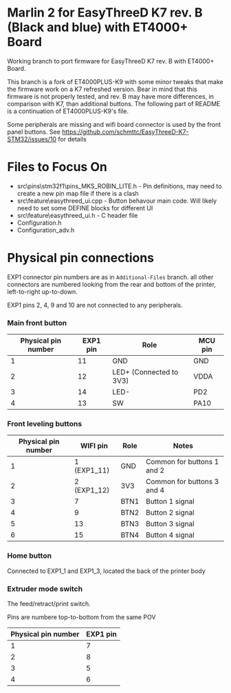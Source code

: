 # Marlin 2 for EasyThreeD K7 rev. B (Black and blue) with ET4000+ Board
Working branch to port firmware for EasyThreeD K7 rev. B with ET4000+ Board. 

This branch is a fork of ET4000PLUS-K9 with some minor tweaks that make the firmware work on a K7 refreshed version. Bear in mind that this firmware is not properly tested, and rev. B may have more differences, in comparison with K7, than additional buttons. The following part of README is a continuation of ET4000PLUS-K9's file.

Some peripherals are missing and wifi board connector is used by the front panel buttons. 
See https://github.com/schmttc/EasyThreeD-K7-STM32/issues/10 for details

# Files to Focus On
- src\pins\stm32f1\pins_MKS_ROBIN_LITE.h - Pin definitions, may need to create a new pin map file if there is a clash
- src\feature\easythreed_ui.cpp - Button behavour main code. Will likely need to set some DEFINE blocks for different UI
- src\feature\easythreed_ui.h - C header file
- Configuration.h 
- Configuration_adv.h

# Physical pin connections

EXP1 connector pin numbers are as in `Additional-Files` branch.
all other connectors are numbered looking from the rear and bottom of the printer, left-to-right up-to-down.

EXP1 pins 2, 4, 9 and 10 are not connected to any peripherals.

### Main front button

| Physical pin number | EXP1 pin | Role                    | MCU pin |
|---------------------|----------|-------------------------|---------|
| 1                   | 11       | GND                     | GND     |
| 2                   | 12       | LED+ (Connected to 3V3) | VDDA    |
| 3                   | 14       | LED-                    | PD2     |
| 4                   | 13       | SW                      | PA10    |

### Front leveling buttons

| Physical pin number | WIFI pin    | Role | Notes                      |
|---------------------|-------------|------|----------------------------|
| 1                   | 1 (EXP1_11) | GND  | Common for buttons 1 and 2 |
| 2                   | 2 (EXP1_12) | 3V3  | Common for buttons 3 and 4 |
| 3                   | 7           | BTN1 | Button 1 signal            |
| 4                   | 9           | BTN2 | Button 2 signal            |
| 5                   | 13          | BTN3 | Button 3 signal            |
| 6                   | 15          | BTN4 | Button 4 signal            |

### Home button

Connected to EXP1_1 and EXP1_3, located the back of the printer body

### Extruder mode switch

The feed/retract/print switch.

Pins are numbere top-to-bottom from the same POV

| Physical pin number | EXP1 pin |
|---------------------|----------|
| 1                   | 7        |
| 2                   | 8        |
| 3                   | 5        |
| 4                   | 6        |
